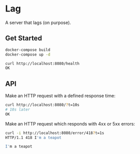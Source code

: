 # Lag

A server that lags (on purpose).

## Get Started

```sh
docker-compose build
docker-compose up -d
```

```sh
curl http://localhost:8080/health
OK
```

## API

Make an HTTP request with a defined response time:
```sh
curl http://localhost:8080/?t=10s
# 10s later
OK
```

Make an HTTP request which responds with 4xx or 5xx errors:
```sh
curl -i http://localhost:8080/error/418?t=1s
HTTP/1.1 418 I'm a teapot

I'm a teapot
```
